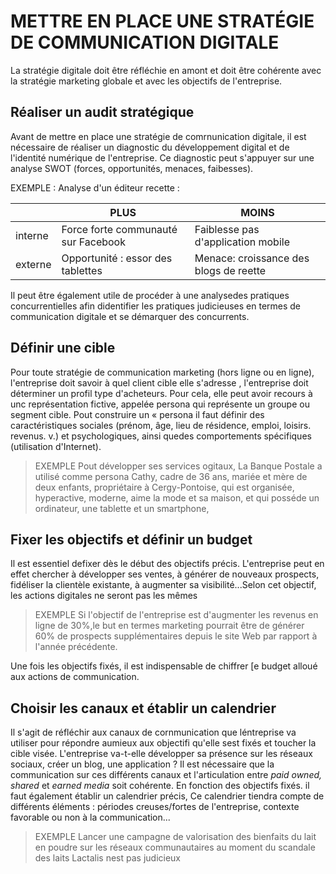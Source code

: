 # METTRE EN PLACE UNE STRATÉGIE DE COMMUNICATION DIGITALE

La stratégie digitale doit être réfléchie en amont et doit être cohérente avec la stratégie marketing
globale et avec les objectifs de l'entreprise.

## Réaliser un audit stratégique

Avant de mettre en place une stratégie de comrnunication digitale, il est nécessaire de réaliser un diagnostic du développement digital et de l'identité numérique de l'entreprise. Ce diagnostic peut s'appuyer sur une analyse SWOT (forces, opportunités, menaces, faibesses).

EXEMPLE : Analyse d'un éditeur recette :

|  | PLUS | MOINS |
|---------|------------------------------------|-------------------------------------------|
| interne | Force forte communauté sur Facebook | Faiblesse pas d'application mobile |
| externe | Opportunité : essor des tablettes | Menace: croissance des blogs de reette |



Il peut être également utile de procéder à une analysedes pratiques concurrentielles afin didentifier
les pratiques judicieuses en termes de communication digitale et se démarquer des concurrents.

## Définir une cible
Pour toute stratégie de communication marketing (hors ligne ou en ligne), l'entreprise doit savoir à quel client cible elle s'adresse , l'entreprise doit déterminer un profil type d'acheteurs. Pour cela, elle peut avoir recours à unc représentation fictive, appelée persona qui représente un groupe ou segment cible. Pout construire un « persona il faut définir des caractéristiques sociales (prénom, âge, lieu de résidence, emploi, loisirs. revenus. v.) et psychologiques, ainsi quedes comportements spécifiques (utilisation d'Internet).

> EXEMPLE Pout développer ses services ogitaux, La Banque Postale a utilisé comme persona Cathy, cadre de 36 ans, mariée et mère de deux enfants, propriétaire à Cergy-Pontoise, qui est organisée,
hyperactive, moderne, aime la mode et sa maison, et qui posséde un ordinateur, une
tablette et un smartphone,

## Fixer les objectifs et définir un budget
Il est essentiel defixer dès le début des objectifs précis. L'entreprise peut en effet chercher à développer ses ventes, à générer de nouveaux prospects, fidéliser la clientèle existante, à augmenter sa visibilité...Selon cet objectif, les actions digitales ne seront pas les mêmes

> EXEMPLE Si l'objectif de l'entreprise est d'augmenter les revenus en ligne de 30%,le but en termes marketing pourrait être de générer 60% de prospects supplémentaires depuis le site Web par rapport
à l'année précédente.

Une fois les objectifs fixés, il est indispensable de chiffrer [e budget alloué aux actions de communication.

## Choisir les canaux et établir un calendrier
Il s'agit de réfléchir aux canaux de cornmunication que léntreprise va utiliser pour répondre aumieux aux objectifi qu'elle sest fixés et toucher la cible visée. L'entreprise va-t-elle développer sa présence sur les réseaux sociaux, créer un blog, une application ? Il est nécessaire que la communication sur ces différents canaux et l'articulation entre _paid owned, shared_ et _earned media_ soit cohérente.
En fonction des objectifs fixés. il faut également établir un calendrier précis, Ce calendrier tiendra compte de différents éléments : périodes creuses/fortes de l'entreprise, contexte favorable ou non à la communication...

> EXEMPLE Lancer une campagne de valorisation des bienfaits du lait en poudre sur les réseaux communautaires au moment du scandale des laits Lactalis nest pas judicieux

